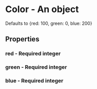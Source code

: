 

# Color - An object



Defaults to {red: 100, green: 0, blue: 200}



## Properties



### red - Required integer



### green - Required integer



### blue - Required integer

